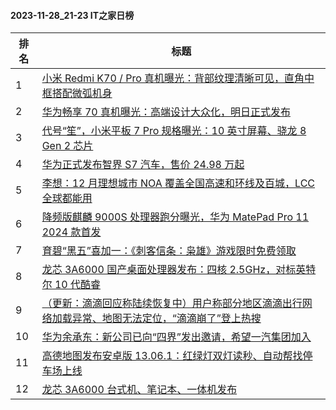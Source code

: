 #### 2023-11-28_21-23  IT之家日榜

| 排名 | 标题|
| --- | ---|
| 1 | [小米 Redmi K70 / Pro 真机曝光：背部纹理清晰可见，直角中框搭配微弧机身](https://www.ithome.com/0/735/389.htm) |
| 2 | [华为畅享 70 真机曝光：高端设计大众化，明日正式发布](https://www.ithome.com/0/735/394.htm) |
| 3 | [代号“笙”，小米平板 7 Pro 规格曝光：10 英寸屏幕、骁龙 8 Gen 2 芯片](https://www.ithome.com/0/735/477.htm) |
| 4 | [华为正式发布智界 S7 汽车，售价 24.98 万起](https://www.ithome.com/0/735/579.htm) |
| 5 | [李想：12 月理想城市 NOA 覆盖全国高速和环线及百城，LCC 全球都能用](https://www.ithome.com/0/735/626.htm) |
| 6 | [降频版麒麟 9000S 处理器跑分曝光，华为 MatePad Pro 11 2024 款首发](https://www.ithome.com/0/735/455.htm) |
| 7 | [育碧“黑五”喜加一：《刺客信条：枭雄》游戏限时免费领取](https://www.ithome.com/0/735/392.htm) |
| 8 | [龙芯 3A6000 国产桌面处理器发布：四核 2.5GHz，对标英特尔 10 代酷睿](https://www.ithome.com/0/735/469.htm) |
| 9 | [（更新：滴滴回应称陆续恢复中）用户称部分地区滴滴出行网络加载异常、地图无法定位，“滴滴崩了”登上热搜](https://www.ithome.com/0/735/397.htm) |
| 10 | [华为余承东：新公司已向“四界”发出邀请，希望一汽集团加入](https://www.ithome.com/0/735/564.htm) |
| 11 | [高德地图发布安卓版 13.06.1：红绿灯双灯读秒、自动帮找停车场上线](https://www.ithome.com/0/735/390.htm) |
| 12 | [龙芯 3A6000 台式机、笔记本、一体机发布](https://www.ithome.com/0/735/475.htm) |
